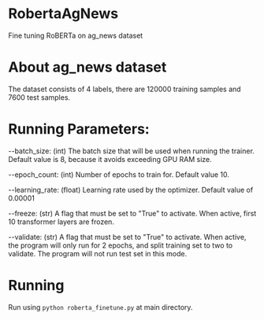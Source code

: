 # RobertaAgNews
Fine tuning RoBERTa on ag_news dataset

# About ag_news dataset
The dataset consists of 4 labels, there are 120000 training samples and 7600 test samples.

# Running Parameters:
--batch_size: (int) The batch size that will be used when running the trainer. Default value is 8, because it avoids exceeding GPU RAM size. <br>

--epoch_count: (int) Number of epochs to train for. Default value 10. <br>

--learning_rate: (float) Learning rate used by the optimizer. Default value of 0.00001 <br>

--freeze: (str) A flag that must be set to "True" to activate. When active, first 10 transformer layers are frozen. <br>

--validate: (str) A flag that must be set to "True" to activate. When active, the program will only run for 2 epochs, and split training set to two to validate. The program will not run test set in this mode. <br>

# Running

Run using `python roberta_finetune.py` at main directory.